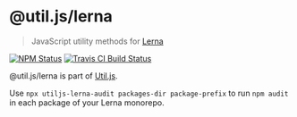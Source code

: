 # @util.js/lerna

> JavaScript utility methods for [Lerna](https://github.com/lerna/lerna)

<p>
  <a href="https://www.npmjs.com/package/@util.js/lerna"><img alt="NPM Status" src="https://img.shields.io/npm/v/@util.js/lerna.svg?style=flat"></a>
  <a href="https://travis-ci.org/creemama/utiljs"><img alt="Travis CI Build Status" src="https://img.shields.io/travis/creemama/utiljs/master.svg?style=flat-square&label=Travis+CI"></a>
</p>

@util.js/lerna is part of [Util.js](https://github.com/creemama/utiljs).

Use `npx utiljs-lerna-audit packages-dir package-prefix` to run `npm audit` in
each package of your Lerna monorepo.
